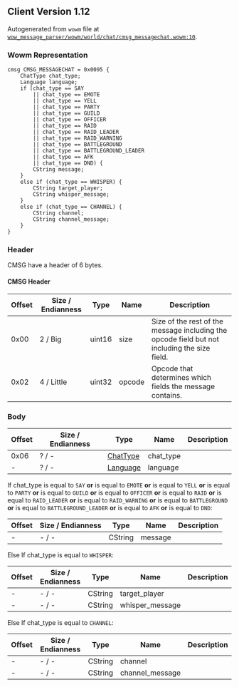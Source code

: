 ## Client Version 1.12

Autogenerated from `wowm` file at [`wow_message_parser/wowm/world/chat/cmsg_messagechat.wowm:10`](https://github.com/gtker/wow_messages/tree/main/wow_message_parser/wowm/world/chat/cmsg_messagechat.wowm#L10).

### Wowm Representation
```rust,ignore
cmsg CMSG_MESSAGECHAT = 0x0095 {
    ChatType chat_type;
    Language language;
    if (chat_type == SAY
        || chat_type == EMOTE
        || chat_type == YELL
        || chat_type == PARTY
        || chat_type == GUILD
        || chat_type == OFFICER
        || chat_type == RAID
        || chat_type == RAID_LEADER
        || chat_type == RAID_WARNING
        || chat_type == BATTLEGROUND
        || chat_type == BATTLEGROUND_LEADER
        || chat_type == AFK
        || chat_type == DND) {
        CString message;
    }
    else if (chat_type == WHISPER) {
        CString target_player;
        CString whisper_message;
    }
    else if (chat_type == CHANNEL) {
        CString channel;
        CString channel_message;
    }
}
```
### Header
CMSG have a header of 6 bytes.

#### CMSG Header
| Offset | Size / Endianness | Type   | Name   | Description |
| ------ | ----------------- | ------ | ------ | ----------- |
| 0x00   | 2 / Big           | uint16 | size   | Size of the rest of the message including the opcode field but not including the size field.|
| 0x02   | 4 / Little        | uint32 | opcode | Opcode that determines which fields the message contains.|
### Body
| Offset | Size / Endianness | Type | Name | Description |
| ------ | ----------------- | ---- | ---- | ----------- |
| 0x06 | ? / - | [ChatType](chattype.md) | chat_type |  |
| - | ? / - | [Language](language.md) | language |  |

If chat_type is equal to `SAY` **or** 
is equal to `EMOTE` **or** 
is equal to `YELL` **or** 
is equal to `PARTY` **or** 
is equal to `GUILD` **or** 
is equal to `OFFICER` **or** 
is equal to `RAID` **or** 
is equal to `RAID_LEADER` **or** 
is equal to `RAID_WARNING` **or** 
is equal to `BATTLEGROUND` **or** 
is equal to `BATTLEGROUND_LEADER` **or** 
is equal to `AFK` **or** 
is equal to `DND`:

| Offset | Size / Endianness | Type | Name | Description |
| ------ | ----------------- | ---- | ---- | ----------- |
| - | - / - | CString | message |  |

Else If chat_type is equal to `WHISPER`:

| Offset | Size / Endianness | Type | Name | Description |
| ------ | ----------------- | ---- | ---- | ----------- |
| - | - / - | CString | target_player |  |
| - | - / - | CString | whisper_message |  |

Else If chat_type is equal to `CHANNEL`:

| Offset | Size / Endianness | Type | Name | Description |
| ------ | ----------------- | ---- | ---- | ----------- |
| - | - / - | CString | channel |  |
| - | - / - | CString | channel_message |  |
